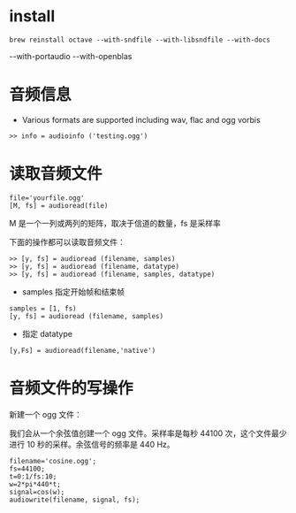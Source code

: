 # install

```
brew reinstall octave --with-sndfile --with-libsndfile --with-docs
```

--with-portaudio --with-openblas


# 音频信息

- Various formats are supported including wav, flac and ogg vorbis


```
>> info = audioinfo ('testing.ogg')
```

# 读取音频文件

```
file='yourfile.ogg'
[M, fs] = audioread(file)
```

M 是一个一列或两列的矩阵，取决于信道的数量，fs 是采样率

下面的操作都可以读取音频文件：

```
>> [y, fs] = audioread (filename, samples)
>> [y, fs] = audioread (filename, datatype)
>> [y, fs] = audioread (filename, samples, datatype)
```

 - samples 指定开始帧和结束帧

```
samples = [1, fs)
[y, fs] = audioread (filename, samples)
```

 - 指定 datatype

```
[y,Fs] = audioread(filename,'native')
```

# 音频文件的写操作

新建一个 ogg 文件：

我们会从一个余弦值创建一个 ogg 文件。采样率是每秒 44100 次，这个文件最少进行 10 秒的采样。余弦信号的频率是 440 Hz。

```
filename='cosine.ogg';
fs=44100;
t=0:1/fs:10;
w=2*pi*440*t;
signal=cos(w);
audiowrite(filename, signal, fs);
```




